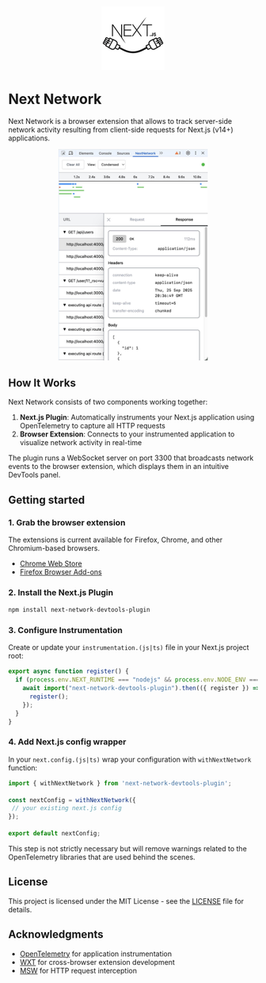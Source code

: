 <p align="center">
  <img src="./packages/web-extension/public/icon/128.png" alt="Logo"/>
</p>

# Next Network

Next Network is a browser extension that allows to track server-side network activity resulting from client-side requests for Next.js (v14+) applications.

<p align="center">
  <img src="./.github/assets/demo.jpg" alt="Next Network extension screenshot" width="60%"/>
</p>

## How It Works

Next Network consists of two components working together:

1. **Next.js Plugin**: Automatically instruments your Next.js application using OpenTelemetry to capture all HTTP requests
2. **Browser Extension**: Connects to your instrumented application to visualize network activity in real-time

The plugin runs a WebSocket server on port 3300 that broadcasts network events to the browser extension, which displays them in an intuitive DevTools panel.

## Getting started

### 1. Grab the browser extension

The extensions is current available for Firefox, Chrome, and other Chromium-based browsers.

- [Chrome Web Store](https://chromewebstore.google.com/detail/next-network/jfdfcgpbpbbemkmdffgliagfoggdjmmc)
- [Firefox Browser Add-ons](https://addons.mozilla.org/en-US/firefox/addon/next-network/)

### 2. Install the Next.js Plugin

```bash
npm install next-network-devtools-plugin
```

### 3. Configure Instrumentation

Create or update your `instrumentation.(js|ts)` file in your Next.js project root:

```typescript
export async function register() {
  if (process.env.NEXT_RUNTIME === "nodejs" && process.env.NODE_ENV === "development") {
    await import("next-network-devtools-plugin").then(({ register }) => {
      register();
    });
  }
}
```

### 4. Add Next.js config wrapper

In your `next.config.(js|ts)` wrap your configuration with `withNextNetwork` function:

```typescript
import { withNextNetwork } from 'next-network-devtools-plugin';

const nextConfig = withNextNetwork({
 // your existing next.js config
});

export default nextConfig;
```

This step is not strictly necessary but will remove warnings related to the OpenTelemetry libraries that are used behind the scenes.

## License

This project is licensed under the MIT License - see the [LICENSE](LICENSE) file for details.

## Acknowledgments

- [OpenTelemetry](https://opentelemetry.io/) for application instrumentation
- [WXT](https://wxt.dev/) for cross-browser extension development
- [MSW](https://mswjs.io/) for HTTP request interception
